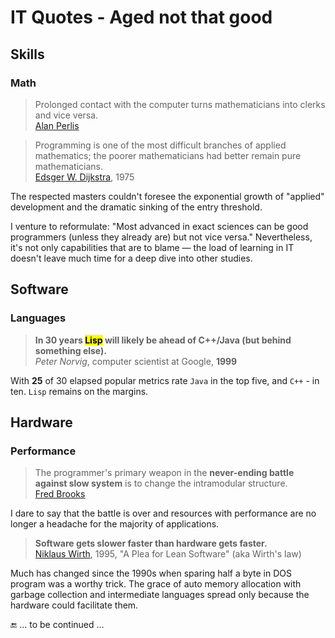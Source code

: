 # IT Quotes - Aged not that good

## Skills

### Math
 
> Prolonged contact with the computer turns mathematicians into clerks and vice versa.\
[Alan Perlis](../contributors/README.md#Alan-Perlis)

> Programming is one of the most difficult branches of applied mathematics; the poorer mathematicians had better remain pure mathematicians.\
[Edsger W. Dijkstra](../contributors/README.md#Edsger-W-Dijkstra), 1975

The respected masters couldn't foresee the exponential growth of "applied" development and the dramatic sinking of the entry threshold.

I venture to reformulate: "Most advanced in exact sciences can be good  programmers (unless they already are) but not vice versa." Nevertheless, it's not only capabilities that are to blame — the load of learning in IT doesn't leave much time for a deep dive into other studies.

## Software

### Languages

> **In 30 years <mark>Lisp</mark> will likely be ahead of C++/Java (but behind something else).**\
_Peter Norvig_, computer scientist at Google, **1999**

With **25** of 30 elapsed popular metrics rate `Java` in the top five, and `C++` - in ten. `Lisp` remains on the margins.

## Hardware

### Performance 

> The programmer's primary weapon in the **never-ending battle against slow system** is to change the intramodular structure.\
[Fred Brooks](../contributors/README.md#Fred-Brooks)

I dare to say that the battle is over and resources  with performance are no longer a headache for the majority of applications.

> **Software gets slower faster than hardware gets faster.**\
[Niklaus Wirth](../contributors/README.md#Niklaus-Wirth), 1995, "A Plea for Lean Software" (aka Wirth's law)

Much has changed since the 1990s when sparing half a byte in DOS program was a worthy trick. The grace of auto memory allocation with garbage collection and intermediate languages spread only because the hardware could facilitate them.

🔚 ... to be continued ...

